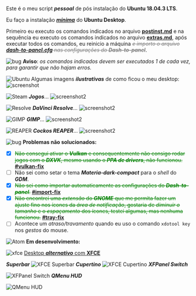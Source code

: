 Este é o meu script **_pessoal_** de pós instalação do **Ubuntu 18.04.3 LTS**.

Eu faço a instalação [_**mínima**_](https://www.youtube.com/watch?v=3CuzduPRrNQ) do **Ubuntu Desktop**.

Primeiro eu executo os comandos indicados no arquivo [**postinst.md**](https://github.com/rauldipeas/ubuntu-postinst/blob/master/postinst.md) e na sequência eu executo os comandos indicados no arquivo [**extras.md**](https://github.com/rauldipeas/ubuntu-postinst/blob/master/extras.md), após executar todos os comandos, eu reinicio a máquina <span style="color:grey">_~~e importo o arquivo [**dash-to-panel.cfg**](https://github.com/rauldipeas/ubuntu-postinst/blob/master/resources/dash-to-panel.cfg) nas configurações do **Dash-to-panel**~~_</span>.

![bug](https://github.com/rauldipeas/ubuntu-postinst/raw/master/icons/tools-report-bug.svg?sanitize=true) **Aviso**: _os comandos indicados devem ser executados 1 de cada vez, para garantir que não hajam erros._

![Ubuntu](https://github.com/rauldipeas/ubuntu-postinst/raw/master/icons/distributor-logo-ubuntu.svg?sanitize=true) Algumas imagens _**ilustrativas**_ de como ficou o meu desktop:
![screenshot](https://github.com/rauldipeas/ubuntu-postinst/raw/master/screenshot.png)

![Steam](https://github.com/rauldipeas/ubuntu-postinst/raw/master/icons/steam.svg?sanitize=true) _**Jogos**_...
![screenshot2](https://github.com/rauldipeas/ubuntu-postinst/raw/master/screenshot2.png)

![Resolve](https://github.com/rauldipeas/ubuntu-postinst/raw/master/icons/resolve.svg?sanitize=true) _**DaVinci Resolve**_...
![screenshot2](https://github.com/rauldipeas/ubuntu-postinst/raw/master/screenshot3.png)

![GIMP](https://github.com/rauldipeas/ubuntu-postinst/raw/master/icons/gimp.svg?sanitize=true) _**GIMP**_...
![screenshot2](https://github.com/rauldipeas/ubuntu-postinst/raw/master/screenshot4.png)

![REAPER](https://github.com/rauldipeas/ubuntu-postinst/raw/master/icons/cockos-reaper.svg?sanitize=true) _**Cockos REAPER**_...
![screenshot2](https://github.com/rauldipeas/ubuntu-postinst/raw/master/screenshot5.png)

![bug](https://github.com/rauldipeas/ubuntu-postinst/raw/master/icons/tools-report-bug.svg?sanitize=true)
 **Problemas não solucionados:**
 - [x] <span style="color:green">~~Não consegui ativar o _**Vulkan**_ e consequentemente não consigo rodar jogos com o _**DXVK**_, mesmo usando o _**PPA de drivers**_, não funcionou.~~</span> [**#vulkan-fix**](https://github.com/rauldipeas/ubuntu-postinst/blob/master/postinst.md#driver-nvidia-vulkan-fix)
 - [ ] Não sei como setar o tema _**Materia-dark-compact**_ para o _shell_ do _**GDM**_.
 - [x] <span style="color:green">~~Não sei como importar automaticamente as configurações do _**Dash-to-panel**_.~~</span> [**#import-fix**](https://github.com/rauldipeas/ubuntu-postinst/blob/master/extras.md#temas-import-fix)
 - [x] <span style="color:green">~~Não encontrei uma _extensão_ do _**GNOME**_ que me permita fazer um ajuste fino nos ícones da _área de notificação_, gostaria de _diminuir o tamanho_ e o _espaçamento_ dos ícones, testei algumas, mas nenhuma funcionou.~~</span> [**#tray-fix**](https://github.com/rauldipeas/ubuntu-postinst/blob/master/postinst.md#gnome-shell-extensions-tray-fix)
 - [ ] Acontece um _atraso/travamento_ quando eu uso o comando `xdotool key` nos _gestos_ do mouse.

![Atom](https://github.com/rauldipeas/ubuntu-postinst/raw/master/icons/atom.svg?sanitize=true) **Em desenvolvimento:**

![xfce](https://github.com/rauldipeas/ubuntu-postinst/raw/master/icons/desktop-environment-xfce.svg?sanitize=true)
 [Desktop _**alternativo**_ com **XFCE**](https://github.com/rauldipeas/ubuntu-postinst/blob/master/flavours-lab/xfce-postinst.md)

_**Superbar**_
![XFCE Superbar](https://github.com/rauldipeas/ubuntu-postinst/raw/master/flavours-lab/XFCE-Superbar.png)
_**Cupertino**_
![XFCE Cupertino](https://github.com/rauldipeas/ubuntu-postinst/raw/master/flavours-lab/XFCE-Cupertino.png)
_**XFPanel Switch**_

![XFPanel Switch](https://github.com/rauldipeas/ubuntu-postinst/raw/master/flavours-lab/xfpanel-switch.gif)
_**QMenu HUD**_

![QMenu HUD](https://github.com/rauldipeas/ubuntu-postinst/raw/master/flavours-lab/qmenu-hud.gif)
